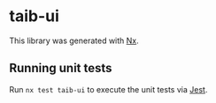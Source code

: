 # taib-ui

This library was generated with [Nx](https://nx.dev).

## Running unit tests

Run `nx test taib-ui` to execute the unit tests via [Jest](https://jestjs.io).
